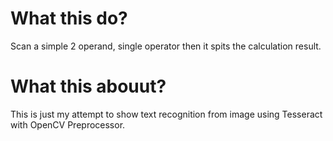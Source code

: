 # What this do?
Scan a simple 2 operand, single operator then it spits the calculation result.

# What this abouut?
This is just my attempt to show text recognition from image using Tesseract with OpenCV Preprocessor.
